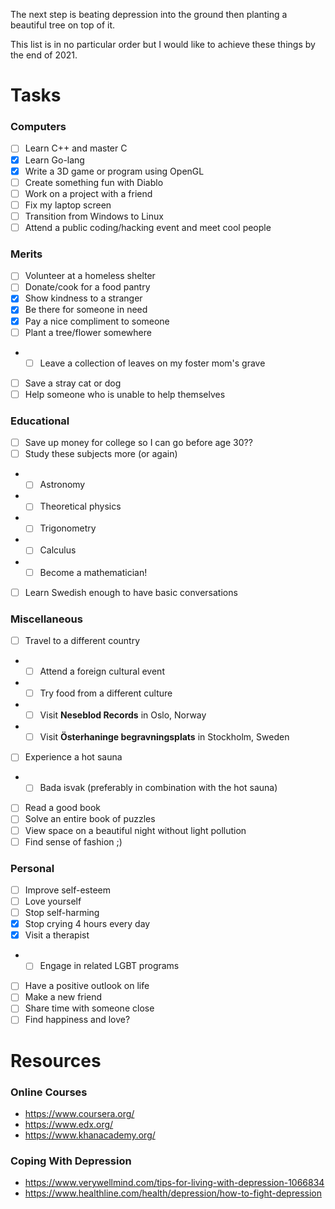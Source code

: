 The next step is beating depression into the ground then planting a beautiful tree on top of it.

This list is in no particular order but I would like to achieve these things by the end of 2021.

# Tasks

### Computers

- [ ] Learn C++ and master C
- [x] Learn Go-lang
- [x] Write a 3D game or program using OpenGL
- [ ] Create something fun with Diablo
- [ ] Work on a project with a friend
- [ ] Fix my laptop screen
- [ ] Transition from Windows to Linux
- [ ] Attend a public coding/hacking event and meet cool people

### Merits

- [ ] Volunteer at a homeless shelter
- [ ] Donate/cook for a food pantry
- [x] Show kindness to a stranger
- [x] Be there for someone in need
- [x] Pay a nice compliment to someone
- [ ] Plant a tree/flower somewhere
- - [ ] Leave a collection of leaves on my foster mom's grave
- [ ] Save a stray cat or dog
- [ ] Help someone who is unable to help themselves

### Educational

- [ ] Save up money for college so I can go before age 30??
- [ ] Study these subjects more (or again)
- - [ ] Astronomy
- - [ ] Theoretical physics
- - [ ] Trigonometry
- - [ ] Calculus
- - [ ] Become a mathematician!
- [ ] Learn Swedish enough to have basic conversations

### Miscellaneous

- [ ] Travel to a different country
- - [ ] Attend a foreign cultural event
- - [ ] Try food from a different culture
- - [ ] Visit **Neseblod Records** in Oslo, Norway
- - [ ] Visit **Österhaninge begravningsplats** in Stockholm, Sweden
- [ ] Experience a hot sauna
- - [ ] Bada isvak (preferably in combination with the hot sauna)
- [ ] Read a good book
- [ ] Solve an entire book of puzzles
- [ ] View space on a beautiful night without light pollution
- [ ] Find sense of fashion ;)

### Personal

- [ ] Improve self-esteem
- [ ] Love yourself
- [ ] Stop self-harming
- [x] Stop crying 4 hours every day
- [x] Visit a therapist
- - [ ] Engage in related LGBT programs
- [ ] Have a positive outlook on life
- [ ] Make a new friend
- [ ] Share time with someone close
- [ ] Find happiness and love?

# Resources

### Online Courses

- https://www.coursera.org/
- https://www.edx.org/
- https://www.khanacademy.org/

### Coping With Depression

- https://www.verywellmind.com/tips-for-living-with-depression-1066834
- https://www.healthline.com/health/depression/how-to-fight-depression
